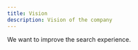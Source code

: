 ```yaml
---
title: Vision
description: Vision of the company
---
```


We want to improve the search experience.
